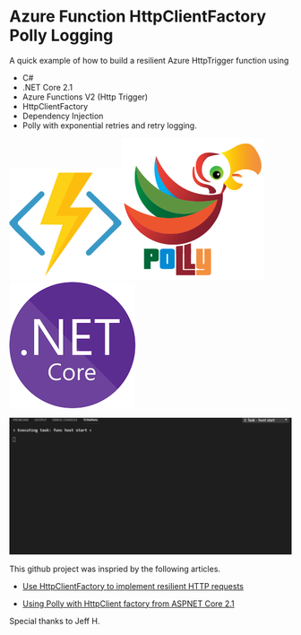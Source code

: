 # Azure Function HttpClientFactory Polly Logging
A quick example of how to build a resilient Azure HttpTrigger function using 

  - C#
  - .NET Core 2.1
  - Azure Functions V2 (Http Trigger)
  - HttpClientFactory 
  - Dependency Injection
  - Polly with exponential retries and retry logging.

![Azure Functions](https://raw.githubusercontent.com/Runamok81/AzureFunctionHttpClientFactoryPollyLogging/master/Images/azure-functions-logo-color-raster.png)![Polly](https://raw.githubusercontent.com/Runamok81/AzureFunctionHttpClientFactoryPollyLogging/master/Images/Polly-Logo%402x.png)![dotnetcore](https://raw.githubusercontent.com/Runamok81/AzureFunctionHttpClientFactoryPollyLogging/master/Images/dotnetcore.png)

![Example](https://raw.githubusercontent.com/Runamok81/AzureFunctionHttpClientFactoryPollyLogging/master/Images/VSCodeTerminalPollyLog.gif)

This github project was inspried by the following articles.
- [Use HttpClientFactory to implement resilient HTTP requests](https://docs.microsoft.com/en-us/dotnet/architecture/microservices/implement-resilient-applications/use-httpclientfactory-to-implement-resilient-http-requests)

- [Using Polly with HttpClient factory from ASPNET Core 2.1](https://github.com/App-vNext/Polly/wiki/Polly-and-HttpClientFactory#using-polly-with-httpclient-factory-from-aspnet-core-21)

Special thanks to Jeff H.
